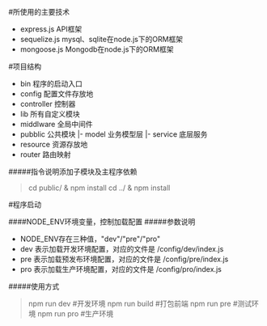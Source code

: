 #所使用的主要技术
- express.js API框架
- sequelize.js mysql、sqlite在node.js下的ORM框架
- mongoose.js Mongodb在node.js下的ORM框架


#项目结构
- bin 程序的启动入口
- config 配置文件存放地
- controller 控制器
- lib 所有自定义模块
- middlware 全局中间件
- pubblic 公共模块
 |- model 业务模型层
 |- service 底层服务
- resource 资源存放地
- router 路由映射

#####指令说明添加子模块及主程序依赖
> cd public/ & npm install
> cd ../ & npm install


#程序启动

####NODE_ENV环境变量，控制加载配置
#####参数说明
- NODE_ENV存在三种值，"dev"/"pre"/"pro"
- dev 表示加载开发环境配置，对应的文件是 /config/dev/index.js
- pre 表示加载预发布环境配置，对应的文件是 /config/pre/index.js
- pro 表示加载生产环境配置，对应的文件是 /config/pro/index.js

#####使用方式
> npm run dev #开发环境
> npm run build #打包前端
> npm run pre #测试环境
> npm run pro #生产环境





